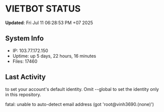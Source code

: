 # VIETBOT STATUS
**Updated**: Fri Jul 11 06:28:53 PM +07 2025

## System Info
- IP: 103.77.172.150
- Uptime: up 5 days, 22 hours, 16 minutes
- Files: 17460

## Last Activity

to set your account's default identity.
Omit --global to set the identity only in this repository.

fatal: unable to auto-detect email address (got 'root@vinh3690.(none)')
